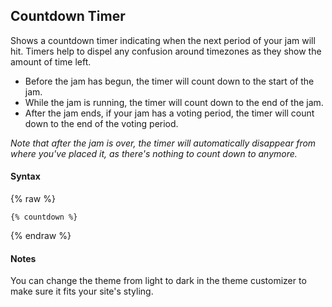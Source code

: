 ## Countdown Timer

Shows a countdown timer indicating when the next period of your jam will hit. Timers help to dispel any confusion around timezones as they show the amount of time left.

- Before the jam has begun, the timer will count down to the start of the jam.
- While the jam is running, the timer will count down to the end of the jam.
- After the jam ends, if your jam has a voting period, the timer will count down to the end of the voting period.

_Note that after the jam is over, the timer will automatically disappear from where you've placed it, as there's nothing to count down to anymore._

#### Syntax

{% raw %}
```
{% countdown %}
```
{% endraw %}

#### Notes

You can change the theme from light to dark in the theme customizer to make sure it fits your site's styling.
